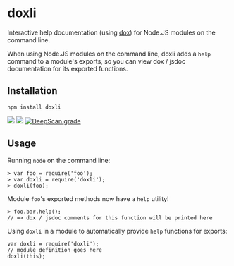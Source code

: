 doxli
=====

Interactive help documentation (using [dox](https://github.com/visionmedia/dox)) for Node.JS modules on the command line.

When using Node.JS modules on the command line, doxli adds a
```help``` command to a module's exports, so you can view dox
/ jsdoc documentation for its exported functions.

Installation
------------
`npm install doxli`

<a href="https://codeclimate.com/github/73rhodes/doxli/maintainability"><img src="https://api.codeclimate.com/v1/badges/4a08cd1e22c0203c0df3/maintainability" /></a>
<img src="https://packagequality.com/shield/doxli.svg"/>
[![DeepScan grade](https://deepscan.io/api/teams/1201/projects/16146/branches/340262/badge/grade.svg)](https://deepscan.io/dashboard#view=project&tid=1201&pid=16146&bid=340262)

Usage
-----

Running ```node``` on the command line:

```
> var foo = require('foo');
> var doxli = require('doxli');
> doxli(foo);
```
Module ```foo```'s exported methods now have a ```help``` utility!

```
> foo.bar.help();
// => dox / jsdoc comments for this function will be printed here
```

Using ```doxli``` in a module to automatically provide ```help``` functions for exports:

```
var doxli = require('doxli');
// module definition goes here
doxli(this);
```
